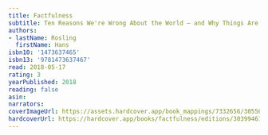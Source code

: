 ```yaml
---
title: Factfulness
subtitle: Ten Reasons We're Wrong About the World – and Why Things Are Better Than You Think
authors:
- lastName: Rosling
  firstName: Hans
isbn10: '1473637465'
isbn13: '9781473637467'
read: 2018-05-17
rating: 3
yearPublished: 2018
reading: false
asin:
narrators:
coverImageUrl: https://assets.hardcover.app/book_mappings/7332656/305561d75a2a2ef97a62c5120ff3bd0c1086bcf4.jpeg
hardcoverUrl: https://hardcover.app/books/factfulness/editions/30399461
---
```

